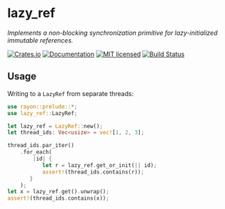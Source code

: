 # lazy_ref

_Implements a non-blocking synchronization primitive for lazy-initialized immutable references._

[![Crates.io][crates-badge]][crates-url]
[![Documentation][docs-badge]][docs-url]
[![MIT licensed][mit-badge]][mit-url]
[![Build Status][actions-badge]][actions-url]

[crates-badge]: https://img.shields.io/crates/v/lazy_ref.svg
[crates-url]: https://crates.io/crates/lazy_ref
[docs-badge]: https://img.shields.io/docsrs/lazy_ref
[docs-url]: https://docs.rs/lazy_ref
[mit-badge]: https://img.shields.io/badge/license-MIT-blue.svg
[mit-url]: https://github.com/andrewsonin/lazy_ref/blob/master/LICENSE
[actions-badge]: https://github.com/andrewsonin/lazy_ref/actions/workflows/ci.yml/badge.svg
[actions-url]: https://github.com/andrewsonin/lazy_ref/actions/workflows/ci.yml

## Usage

Writing to a `LazyRef` from separate threads:

```rust
use rayon::prelude::*;
use lazy_ref::LazyRef;

let lazy_ref = LazyRef::new();
let thread_ids: Vec<usize> = vec![1, 2, 3];

thread_ids.par_iter()
    .for_each(
        |id| {
           let r = lazy_ref.get_or_init(|| id);
           assert!(thread_ids.contains(r));
       }
    );
let x = lazy_ref.get().unwrap();
assert!(thread_ids.contains(x));
```